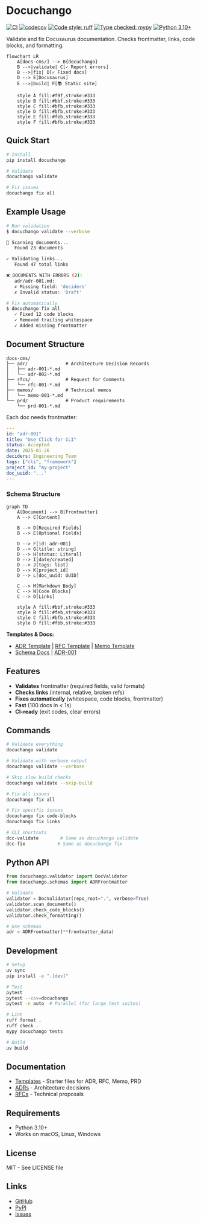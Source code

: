 # Docuchango

[![CI](https://github.com/jrepp/docuchango/workflows/CI/badge.svg)](https://github.com/jrepp/docuchango/actions)
[![codecov](https://codecov.io/gh/jrepp/docuchango/branch/main/graph/badge.svg)](https://codecov.io/gh/jrepp/docuchango)
[![Code style: ruff](https://img.shields.io/badge/code%20style-ruff-000000.svg)](https://github.com/astral-sh/ruff)
[![Type checked: mypy](https://img.shields.io/badge/type%20checked-mypy-blue.svg)](http://mypy-lang.org/)
[![Python 3.10+](https://img.shields.io/badge/python-3.10+-blue.svg)](https://www.python.org/downloads/)

Validate and fix Docusaurus documentation. Checks frontmatter, links, code blocks, and formatting.

```mermaid
flowchart LR
    A[docs-cms/] --> B{docuchango}
    B -->|validate| C[✓ Report errors]
    B -->|fix| D[✓ Fixed docs]
    D --> E[Docusaurus]
    E -->|build| F[📚 Static site]

    style A fill:#f9f,stroke:#333
    style B fill:#bbf,stroke:#333
    style C fill:#bfb,stroke:#333
    style D fill:#bfb,stroke:#333
    style E fill:#feb,stroke:#333
    style F fill:#bfb,stroke:#333
```

## Quick Start

```bash
# Install
pip install docuchango

# Validate
docuchango validate

# Fix issues
docuchango fix all
```

## Example Usage

```bash
# Run validation
$ docuchango validate --verbose

📂 Scanning documents...
   Found 23 documents

✓ Validating links...
   Found 47 total links

❌ DOCUMENTS WITH ERRORS (2):
   adr/adr-001.md:
   ✗ Missing field: 'deciders'
   ✗ Invalid status: 'Draft'

# Fix automatically
$ docuchango fix all
   ✓ Fixed 12 code blocks
   ✓ Removed trailing whitespace
   ✓ Added missing frontmatter
```

## Document Structure

```text
docs-cms/
├── adr/              # Architecture Decision Records
│   ├── adr-001-*.md
│   └── adr-002-*.md
├── rfcs/             # Request for Comments
│   └── rfc-001-*.md
├── memos/            # Technical memos
│   └── memo-001-*.md
└── prd/              # Product requirements
    └── prd-001-*.md
```

Each doc needs frontmatter:
```yaml
---
id: "adr-001"
title: "Use Click for CLI"
status: Accepted
date: 2025-01-26
deciders: Engineering Team
tags: ["cli", "framework"]
project_id: "my-project"
doc_uuid: "..."
---
```

### Schema Structure

```mermaid
graph TD
    A[Document] --> B[Frontmatter]
    A --> C[Content]

    B --> D[Required Fields]
    B --> E[Optional Fields]

    D --> F[id: adr-001]
    D --> G[title: string]
    D --> H[status: Literal]
    D --> I[date/created]
    D --> J[tags: list]
    D --> K[project_id]
    D --> L[doc_uuid: UUID]

    C --> M[Markdown Body]
    C --> N[Code Blocks]
    C --> O[Links]

    style A fill:#bbf,stroke:#333
    style B fill:#feb,stroke:#333
    style C fill:#bfb,stroke:#333
    style D fill:#fbb,stroke:#333
```

**Templates & Docs:**
- [ADR Template](templates/adr-template.md) | [RFC Template](templates/rfc-template.md) | [Memo Template](templates/memo-template.md)
- [Schema Docs](docuchango/schemas.py) | [ADR-001](docs-cms/adr/adr-001-pydantic-schema-validation.md)

## Features

- **Validates** frontmatter (required fields, valid formats)
- **Checks links** (internal, relative, broken refs)
- **Fixes automatically** (whitespace, code blocks, frontmatter)
- **Fast** (100 docs in < 1s)
- **CI-ready** (exit codes, clear errors)

## Commands

```bash
# Validate everything
docuchango validate

# Validate with verbose output
docuchango validate --verbose

# Skip slow build checks
docuchango validate --skip-build

# Fix all issues
docuchango fix all

# Fix specific issues
docuchango fix code-blocks
docuchango fix links

# CLI shortcuts
dcc-validate        # Same as docuchango validate
dcc-fix            # Same as docuchango fix
```

## Python API

```python
from docuchango.validator import DocValidator
from docuchango.schemas import ADRFrontmatter

# Validate
validator = DocValidator(repo_root=".", verbose=True)
validator.scan_documents()
validator.check_code_blocks()
validator.check_formatting()

# Use schemas
adr = ADRFrontmatter(**frontmatter_data)
```

## Development

```bash
# Setup
uv sync
pip install -e ".[dev]"

# Test
pytest
pytest --cov=docuchango
pytest -n auto  # Parallel (for large test suites)

# Lint
ruff format .
ruff check .
mypy docuchango tests

# Build
uv build
```

## Documentation

- [Templates](templates/) - Starter files for ADR, RFC, Memo, PRD
- [ADRs](docs-cms/adr/) - Architecture decisions
- [RFCs](docs-cms/rfcs/) - Technical proposals

## Requirements

- Python 3.10+
- Works on macOS, Linux, Windows

## License

MIT - See LICENSE file

## Links

- [GitHub](https://github.com/jrepp/docuchango)
- [PyPI](https://pypi.org/project/docuchango)
- [Issues](https://github.com/jrepp/docuchango/issues)
